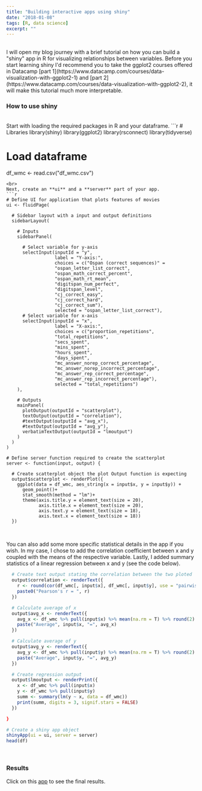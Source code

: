```yaml
---
title: "Building interactive apps using shiny"
date: "2018-01-08"
tags: [R, data science]
excerpt: ""
---
```

<br>
I will open my blog journey with a brief tutorial on how you can build a "shiny" app in R for visualizing relationships between variables. Before you start learning shiny I'd recommend you to take the ggplot2 courses offered in Datacamp [part 1](https://www.datacamp.com/courses/data-visualization-with-ggplot2-1) and [part 2](https://www.datacamp.com/courses/data-visualization-with-ggplot2-2), it will make this tutorial much more interpretable.

### How to use shiny
<br>
Start with loading the required packages in R and your dataframe.
```r
# Libraries
library(shiny)
library(ggplot2)
library(rsconnect)
library(tidyverse)

# Load dataframe
df_wmc <- read.csv("df_wmc.csv")
```
<br>
Next, create an **ui** and a **server** part of your app.
```r
# Define UI for application that plots features of movies
ui <- fluidPage(

  # Sidebar layout with a input and output definitions
  sidebarLayout(

    # Inputs
    sidebarPanel(

      # Select variable for y-axis
      selectInput(inputId = "y",
                  label = "Y-axis:",
                  choices = c("Ospan (correct sequences)" =
                  "ospan_letter_list_correct",
                  "ospan_math_correct_percent",
                  "ospan_math_rt_mean",
                  "digitspan_num_perfect",
                  "digitspan_level",
                  "cj_correct_easy",
                  "cj_correct_hard",
                  "cj_correct_sum"),
                  selected = "ospan_letter_list_correct"),
      # Select variable for x-axis
      selectInput(inputId = "x",
                  label = "X-axis:",
                  choices = c("proportion_repetitions",
                  "total_repetitions",
                  "secs_spent",
                  "mins_spent",
                  "hours_spent",
                  "days_spent",
                  "mc_answer_norep_correct_percentage",
                  "mc_answer_norep_incorrect_percentage",
                  "mc_answer_rep_correct_percentage",
                  "mc_answer_rep_incorrect_percentage"),
                  selected = "total_repetitions")
    ),

    # Outputs
    mainPanel(
      plotOutput(outputId = "scatterplot"),
      textOutput(outputId = "correlation"),
      #textOutput(outputId = "avg_x"),
      #textOutput(outputId = "avg_y"),
      verbatimTextOutput(outputId = "lmoutput")
    )
  )
)

# Define server function required to create the scatterplot
server <- function(input, output) {

  # Create scatterplot object the plot Output function is expecting
  output$scatterplot <- renderPlot({
    ggplot(data = df_wmc, aes_string(x = input$x, y = input$y)) +
      geom_point()+
      stat_smooth(method = "lm")+
      theme(axis.title.y = element_text(size = 20),
            axis.title.x = element_text(size = 20),
            axis.text.y = element_text(size = 18),
            axis.text.x = element_text(size = 18))
  })
```
<br>

You can also add some more specific statistical details in the app if you wish.
In my case, I chose to add the correlation coefficient between x and y
coupled with the means of the respective variable. Lastly, I
added summary statistics of a linear regression between x and y (see the
code below).
```r
  # Create text output stating the correlation between the two ploted
  output$correlation <- renderText({
    r <- round(cor(df_wmc[, input$x], df_wmc[, input$y], use = "pairwise"), 3)
    paste0("Pearson's r = ", r)
  })

  # Calculate average of x
  output$avg_x <- renderText({
    avg_x <- df_wmc %>% pull(input$x) %>% mean(na.rm = T) %>% round(2)
    paste("Average", input$x, "=", avg_x)
  })

  # Calculate average of y
  output$avg_y <- renderText({
    avg_y <- df_wmc %>% pull(input$y) %>% mean(na.rm = T) %>% round(2)
    paste("Average", input$y, "=", avg_y)
  })

  # Create regression output
  output$lmoutput <- renderPrint({
    x <- df_wmc %>% pull(input$x)
    y <- df_wmc %>% pull(input$y)
    summ <- summary(lm(y ~ x, data = df_wmc))
    print(summ, digits = 3, signif.stars = FALSE)
  })

}

# Create a shiny app object
shinyApp(ui = ui, server = server)
head(df)
```
<br>

### Results
Click on this [app](https://dfellman.shinyapps.io/df_test/) to see the final results.
